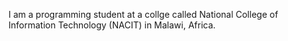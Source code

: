 I am a programming student at a collge called National College of Information Technology (NACIT) in Malawi, Africa. 
